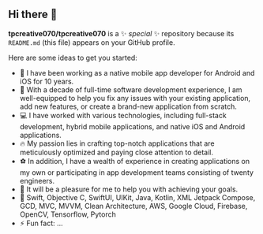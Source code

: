 ## Hi there 👋


**tpcreative070/tpcreative070** is a ✨ _special_ ✨ repository because its `README.md` (this file) appears on your GitHub profile.

Here are some ideas to get you started:

- 🔭 I have been working as a native mobile app developer for Android and iOS for 10 years.
- 🌱 With a decade of full-time software development experience, I am well-equipped to help you fix any issues with your existing application, add new features, or create a brand-new application from scratch.
- 💻 I have worked with various technologies, including full-stack development, hybrid mobile applications, and native iOS and Android applications.
- 🔥 My passion lies in crafting top-notch applications that are meticulously optimized and paying close attention to detail.
- ⚽ In addition, I have a wealth of experience in creating applications on my own or participating in app development teams consisting of twenty engineers.
- 🚀 It will be a pleasure for me to help you with achieving your goals.
- 💪 Swift, Objective C, SwiftUI, UIKit, Java, Kotlin, XML Jetpack Compose, GCD, MVC, MVVM, Clean Architecture, AWS, Google Cloud, Firebase, OpenCV, Tensorflow, Pytorch
- ⚡ Fun fact: ...

